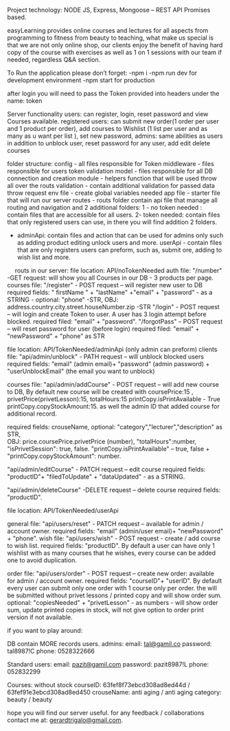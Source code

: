 Project technology: NODE JS, Express, Mongoose – REST API Promises based.

easyLearning provides online courses and lectures for all aspects from programming to fitness from beauty to teaching, 
what make us special is that we are not only online shop, our clients enjoy the benefit of having hard copy of the course with 
exercises as well as 1 on 1 sessions with our team if needed, regardless Q&A section.

To Run the application please don’t forget:
-npm i
-npm run dev for development environment 
-npm start for production

after login you will need to pass the Token provided into headers under the name: token



Server functionality 
users: can register, login, reset password and view Courses available.
registered users: can submit new order(1 order per user and 1 product per order),
add courses to Wishlist (1 list per user and as many as u want per list ),
set new password,
admins: same abilities as users in addition to unblock user, reset password for any user, add edit delete courses


folder structure:
config - all files responsible for Token
middleware - files responsible for users token validation
model -  files responsible for all DB connection and creation
module - helpers function that will be used throw all over the routs
validation - contain additional validation for passed data throw request
env file - create global variables needed
app file - starter file that will run our server
routes - routs folder contain api file that manage all routing and navigation and 2 additional folders:
1 - no token needed : contain files that are accessible for all users.
2- token needed: contain files that only registered users can use, in there you will find addition 2 folders.
- adminApi: contain files and action that can be used for admins only such as adding product editing unlock users and more.
userApi - contain files that are only registers users can preform, such as, submit ore, adding to wish list and more.




 
routs in our server:
file location: API/noTokenNeeded
auth file: 
"/number" -GET request:  will show you all Courses in our DB - 3 products per page.  
courses file: 
"/register" - POST request – will register new user to DB
required fields: " firstName "  + "lastName" +"email" + "password" - as a STRING - optional: "phone" -STR, OBJ: address.country.city.street.houseNumber.zip -STR
"/login" - POST request – will login and create Token to user. A user has 3 login attempt before blocked.
 required filed: "email" + "password".
"/forgotPass" – POST request – will reset password for user (before login)
required filed: "email" + "newPassword" + "phone"  as STR

file location: API/TokenNeeded/adminApi   (only admin can preform)
clients file: 
"api/admin/unblock" - PATH request – will unblock blocked users
required fields: "email" (admin email)+ "password" (admin password) + "userUnblockEmail" (the email you want to unblock)

courses file: 
"api/admin/addCourse" - POST request – will add new course to DB,
By default new course will be created with coursePrice:15 , privetPrice(privetLesson):15, 
totalHours:15 printCopy.isPrintAvailable - True printCopy.copyStockAmount:15.
as well the admin ID that added course for additional record.

required fields: crouseName,
optional: "category","lecturer","description" as STR,  
OBJ: price.coursePrice.privetPrice (number), "totalHours":number, 
"isPrivetSession": true, false. 
"printCopy.isPrintAvailable" – true, false + "printCopy.copyStockAmount": number.

"api/admin/editCourse" - PATCH request – edit course
required fields: "productID"+ "filedToUpdate" + "dataUpdated" - as a STRING.

"api/admin/deleteCourse" -DELETE request – delete course
required fields: "productID".

file location: API/TokenNeeded/userApi

general file:
"api/users/reset" - PATCH request – available for admin / account owner.
required fields: "email" (admin/user email)+ "newPassword" + "phone".
wish file: 
"api/users/wish" - POST request - create / add course to wish list.
required fields: "productID".
By default a user can have only 1 wishlist with as many courses that he wishes, every course can be added one to avoid duplication.

order file:
"api/users/order" - POST request – create new order: available for admin / account owner.
required fields: "courseID"+ "userID".
By default every user can submit only one order with 1 course only per order.
the will be submitted without privet lessons / printed copy and will show order sum.
optional: "copiesNeeded" + "privetLesson" - as numbers - will show order sum, update printed copies in stock, 
will not give option to order print version if not available.


if you want to play around:

DB contain  MORE records
users.
  admins:
email: tal@gamil.co
password:  tal8987!C
phone:  0528322666

Standard users:
email: pazit@gamil.com 
password:  pazit8987!L
phone:  052832299


Courses: without stock
courseID: 63fef8f73ebcd308ad8ed44d / 63fef91e3ebcd308ad8ed450
crouseName: anti aging / anti aging
category: beauty / beauty



hope you will find our server useful.
for any feedback / collaborations contact me at:  gerardtrigalo@gmail.com.
